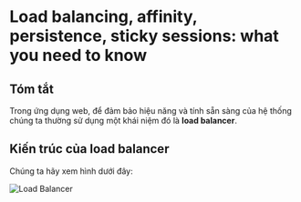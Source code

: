 # Load balancing, affinity, persistence, sticky sessions: what you need to know
## Tóm tắt
Trong ứng dụng web, để đảm bảo hiệu năng và tính sẵn sàng của hệ thống chúng ta thường sử dụng một khái niệm đó là **load balancer**.

## Kiến trúc của load balancer
Chúng ta hãy xem hình dưới đây:

![Load Balancer](https://cdn.haproxy.com/blog/wp-content/uploads/2011/09/reverse_proxy.png)


